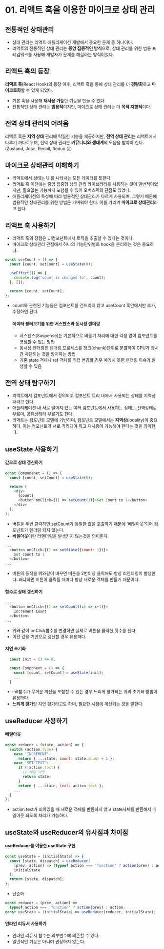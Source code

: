 # 01. 리액트 훅을 이용한 마이크로 상태 관리

## 전통적인 상태관리

- 상태 관리는 리액트 애플리케이션 개발에서 중요한 문제 중 하나이다.
- 리액트의 전통적인 상태 관리는 **중앙 집중적인 방식**으로, 상태 관리를 위한 범용 프레임워크를 사용해 개발자가 문제를 해결하는 방식이었다.

## 리액트 훅의 등장

**리액트 훅**(React Hook)의 등장 이후, 리액트 훅을 통해 상태 관리를 더 **경량화**하고 **마이크로화**할 수 있게 되었다.

- 기본 훅을 사용해 **재사용 가능**한 기능을 만들 수 있다.
- 전통적인 상태 관리는 **범용적**이지만, 마이크로 상태 관리는 더 **목적 지향적**이다.

## 전역 상태 관리의 어려움

리액트 훅은 **지역 상태** 관리에 탁월한 기능을 제공하지만, **전역 상태 관리**는 리액트에서 다루기 까다로우며, 전역 상태 관리는 **커뮤니티와 생태계**의 도움을 받아야 한다. (Zustand, Jotai, Recoil, Redux 등)

## 마이크로 상태관리 이해하기

- 리액트에서 상태는 UI를 나타내는 모든 데이터를 뜻한다.
- 리액트 훅 이전에는 중앙 집중형 상태 관리 라이브러리를 사용하는 것이 일번적이었지만, 필요없는 기능까지 포함될 수 있어 오버스펙의 단점도 있었다.
- 애플리케이션의 특성에 따라 범용적인 상태관리가 다르게 사용되며, 그렇기 때문에 범용적인 상태관리를 위한 방법은 가벼워야 한다. 이를 가리켜 **마이크로 상태관리**라고 한다.

## 리액트 훅 사용하기

- 리액트 훅의 장점은 UI컴포넌트에서 로직을 추출할 수 있다는 것이다.
- 마이크로 상태관리 관점에서 하나의 기능단위별로 hook을 분리하는 것은 중요하다.

```javascript
const useCount = () => {
  const [count, setCount] = useState(0);

  useEffect(() => {
    console.log('count is changed to', count);
  }, []);

  return [count, setCount];
};
```

- count와 관련된 기능들은 컴포넌트를 건드리지 않고 useCount 훅안에서만 추가, 수정하면 된다.

  #### 데이터 불러오기를 위한 서스펜스와 동시성 렌더링

  - 서스펜스(Suspense)는 기본적으로 비동기 처리에 대한 걱정 없이 컴포넌트를 코딩할 수 있는 방법
  - 동시성 렌더링은 렌더링 프로세스를 청크(chunk)단위로 분할하여 CPU가 장시간 차단되는 것을 방지하는 방법
  - 기존 state 객체나 ref 객체를 직접 변경할 경우 예기치 못한 렌더링 이슈가 발생할 수 있음

## 전역 상태 탐구하기

- 리액트에서 컴포넌트에서 정의되고 컴포넌트 트리 내에서 사용되는 상태를 지역상태라고 한다.
- 애플리케이션 내 서로 떨어져 있는 여러 컴포넌트에서 사용하는 상태는 전역상태로 부르며, 공유상태라 부르기도 한다.
- 리액트는 컴포넌트 모델에 기반하며, 컴포넌트 모델에서는 **지역성**(locality)이 중요하다. 이는 컴포넌트가 서로 격리돼야 하고 재사용이 가능해야 한다는 것을 의미한다.

## useState 사용하기

#### 값으로 상태 갱신하기

```javascript
const Componenet = () => {
  const [count, setCount] = useState(0);

  return (
    <div>
      {count}
      <button onClick={() => setCount(1)}>Set Count to 1</button>
    </div>
  );
};
```

- 버튼을 두번 클릭하면 setCount가 동일한 값을 호출하기 때문에 '베일아웃'되어 컴포넌트가 렌더링 되지 않는다.
- **베일아웃**이란 리렌더링을 발생키지 않는것을 의미힌다.

```javascript
...
  <button onClick={() => setState({count: 1})}>
    Set Count to 1
  </button>
...
```

- 버튼의 동작을 위와같이 바꾸면 버튼을 2번이상 클릭해도 항상 리렌더링이 발생한다. 왜냐하면 버튼이 클릭될 때마다 항상 새로운 객체를 만들기 때문이다.

#### 함수로 상태 갱신하기

```javascript
...
  <button onClick={() => setCount((c) => c+1)}>
    Increment Count
  </button>
...
```

- 위와 같이 onClick함수를 변경하면 실제로 버튼을 클릭한 횟수를 센다.
- 이전 값을 기반으로 갱신할 경우 유용하다.

#### 지연 초기화

```javascript
  const init = () => 0;

  const Component = () => {
    const [count, setCount] = useState(init);
    ...
  }
```

- init함수가 무거운 계산을 포함할 수 있는 경우 느리게 평가되는 위의 초기화 방법이 유용하다.
- **느리게 평가**란 지연 평가라고도 하며, 필요한 시점에 계산되는 것을 말한다.

## useReducer 사용하기

#### 베일아웃

```javascript
const reducer = (state, action) => {
  switch (action.type) {
    case 'INCREMENT':
      return { ...state, count: state.count + 1 };
    case 'SET_TEXT':
      if (!action.text) {
        // 베일 아웃
        return state;
      }
      return { ...state, text: action.text };
    ...
  }
};
```

- action.text가 비어있을 때 새로운 객체를 반환하지 않고 state자체를 반환해서 베일아웃 되도록 처리가 가능하다.

## useState와 useReducer의 유사점과 차이점

#### useReducer를 이용한 useState 구현

```javascript
const useState = (initialState) => {
  const [state, dispatch] = useReducer(
    (prev, action) => (typeof action === 'function' ? action(prev) : action),
    initialState
  );
  return [state, dispatch];
};
```

- 단순화

```javascript
const reducer = (prev, action) =>
  typeof action === 'function' ? action(prev) : action;
const useState = (initialState) => useReducer(reducer, initialState);
```

#### 인라인 리듀서 사용하기

- 인라인 리듀서 함수는 외부변수에 의존할 수 있다.
- 일반적인 기능은 아니며 권장하지 않는다.

